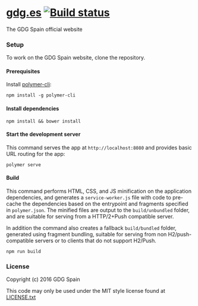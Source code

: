 # [gdg.es](https://gdg.es) [![Build status](https://travis-ci.org/GDGSpain/gdg.es.svg?branch=develop)](https://travis-ci.org/GDGSpain/gdg.es)

The GDG Spain official website

### Setup

To work on the GDG Spain website, clone the repository.

#### Prerequisites

Install [polymer-cli](https://github.com/Polymer/polymer-cli):

```
npm install -g polymer-cli
```

#### Install dependencies

```
npm install && bower install
```

#### Start the development server

This command serves the app at `http://localhost:8080` and provides basic URL
routing for the app:

```
polymer serve
```

#### Build

This command performs HTML, CSS, and JS minification on the application
dependencies, and generates a `service-worker.js` file with code to pre-cache
the dependencies based on the entrypoint and fragments specified in
`polymer.json`. The minified files are output to the `build/unbundled` folder,
and are suitable for serving from a HTTP/2+Push compatible server.

In addition the command also creates a fallback `build/bundled` folder,
generated using fragment bundling, suitable for serving from non
H2/push-compatible servers or to clients that do not support H2/Push.

```
npm run build
```

### License

Copyright (c) 2016 GDG Spain

This code may only be used under the MIT style license found at [LICENSE.txt](LICENSE.txt)
